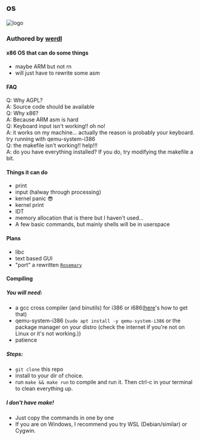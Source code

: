 ## os
![logo](https://user-images.githubusercontent.com/116349156/230002827-37baf026-b826-40c4-85a0-2b2b54621a1b.png)



### Authored by [werdl](https://github.com/werdl)
#### x86 OS that can do some things
- maybe ARM but not rn 
- will just have to rewrite some asm
#### FAQ
Q: Why AGPL?<br>
A: Source code should be available<br>
Q: Why x86?<br>
A: Because ARM asm is hard<br>
Q: Keyboard input isn't working!! oh no!<br>
A: it works on my machine...
   actually the reason is probably your keyboard.
try running with qemu-system-i386<br>
Q: the makefile isn't working!! help!!!<br>
A: do you have everything installed?
   If you do, try modifying the makefile a bit.<br>
#### Things it can do
- print
- input (halway through processing)
- kernel panic 😎
- kernel print
- IDT
- memory allocation that is there but I haven't used...
- A few basic commands, but mainly shells will be in userspace
#### Plans
- libc
- text based GUI
- "port" a rewritten [`Rosemary`](http://github.com/werdl/rosemary)
#### Compiling
##### You will need:
- a gcc cross compiler (and binutils) for i386 or i686([here](https://wiki.osdev.org/GCC_Cross-Compiler)'s how to get that)
- qemu-system-i386 (`sudo apt install -y qemu-system-i386` or the package manager on your distro (check the internet if you're not on Linux or it's not working.))
- patience
##### Steps:
- `git clone` this repo
- install to your dir of choice.
- run `make && make run` to compile and run it. Then ctrl-c in your terminal to clean everything up.
##### I don't have make!
- Just copy the commands in one by one
- If you are on Windows, I recommend you try WSL (Debian/similar) or Cygwin.

